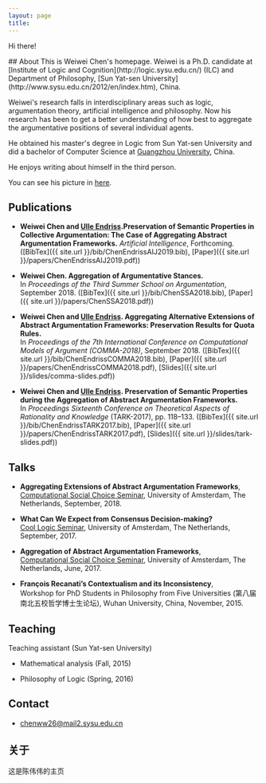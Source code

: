 ```yaml
---
layout: page
title: 
---
```


<p class="message" font-weight:100>
  Hi there!
</p>
## About
This is Weiwei Chen's homepage. Weiwei is a Ph.D. candidate at [Institute of Logic and Cognition](http://logic.sysu.edu.cn/) (ILC) and Department of Philosophy, [Sun Yat-sen University](http://www.sysu.edu.cn/2012/en/index.htm), China.

Weiwei's research falls in interdisciplinary areas such as logic, argumentation theory, artificial intelligence and philosophy. Now his research has been to get a better understanding of how best to aggregate the argumentative positions of several individual agents. 

He obtained his master's degree in Logic from Sun Yat-sen University and did a bachelor of Computer Science at [Guangzhou University](http://english.gzhu.edu.cn/), China.

He enjoys writing about himself in the third person.

You can see his picture in [here](http://chenww.com/weiwei.jpg).


## Publications
* **Weiwei Chen and [Ulle Endriss](https://staff.fnwi.uva.nl/u.endriss/).Preservation of Semantic Properties in Collective Argumentation: The Case of Aggregating Abstract Argumentation Frameworks.** *Artificial Intelligence*, Forthcoming. ([BibTex]({{ site.url }}/bib/ChenEndrissAIJ2019.bib), [Paper]({{ site.url }}/papers/ChenEndrissAIJ2019.pdf))

* **Weiwei Chen. Aggregation of Argumentative Stances.**<br> In *Proceedings of the Third Summer School on Argumentation*, September 2018. ([BibTex]({{ site.url }}/bib/ChenSSA2018.bib), [Paper]({{ site.url }}/papers/ChenSSA2018.pdf))

* **Weiwei Chen and [Ulle Endriss](https://staff.fnwi.uva.nl/u.endriss/). Aggregating Alternative Extensions of Abstract Argumentation Frameworks: Preservation Results for Quota Rules.**<br> In *Proceedings of the 7th International Conference on Computational Models of Argument (COMMA-2018)*, September 2018. ([BibTex]({{ site.url }}/bib/ChenEndrissCOMMA2018.bib), [Paper]({{ site.url }}/papers/ChenEndrissCOMMA2018.pdf), [Slides]({{ site.url }}/slides/comma-slides.pdf))

* **Weiwei Chen and [Ulle Endriss](https://staff.fnwi.uva.nl/u.endriss/). Preservation of Semantic Properties during the Aggregation of Abstract Argumentation Frameworks.**<br> In *Proceedings Sixteenth Conference on Theoretical Aspects of Rationality and Knowledge* (TARK-2017), pp. 118–133. ([BibTex]({{ site.url }}/bib/ChenEndrissTARK2017.bib), [Paper]({{ site.url }}/papers/ChenEndrissTARK2017.pdf), [Slides]({{ site.url }}/slides/tark-slides.pdf))

## Talks

* **Aggregating Extensions of Abstract Argumentation Frameworks**,<br>
[Computational Social Choice Seminar](http://www.illc.uva.nl/NewsandEvents/Events/Upcoming-Events/newsitem/10156/19-September-2018-Computational-Social-Choice-Seminar-Weiwei-Chen), University of Amsterdam, The Netherlands, September, 2018.

* **What Can We Expect from Consensus Decision-making?**<br>
[Cool Logic Seminar](http://events.illc.uva.nl/coollogic/talks/77), University of Amsterdam, The Netherlands, September, 2017.

* **Aggregation of Abstract Argumentation Frameworks**,<br>
[Computational Social Choice Seminar](https://www.illc.uva.nl/NewsandEvents/Events/Upcoming-Events/newsitem/9103/20-June-2017,-Computational-Social-Choice-Seminar,-Weiwei-Chen), University of Amsterdam, The Netherlands, June, 2017.

* **François Recanati’s Contextualism and its Inconsistency**,<br>
Workshop for PhD Students in Philosophy from Five Universities (第八届南北五校哲学博士生论坛), Wuhan University, China, November, 2015.

## Teaching

Teaching assistant (Sun Yat-sen University)

* Mathematical analysis (Fall, 2015)

* Philosophy of Logic (Spring, 2016)

## Contact
* chenww26@mail2.sysu.edu.cn

## 关于
这是陈伟伟的主页